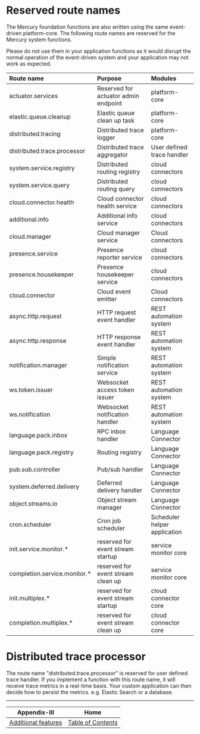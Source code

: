 # Reserved route names

The Mercury foundation functions are also written using the same event-driven platform-core. 
The following route names are reserved for the Mercury system functions.

Please do not use them in your application functions as it would disrupt the normal operation of the
event-driven system and your application may not work as expected.

| Route name                    | Purpose                                | Modules                      |
| :-----------------------------|:---------------------------------------|:-----------------------------|
| actuator.services             | Reserved for actuator admin endpoint   | platform-core                |
| elastic.queue.cleanup         | Elastic queue clean up task            | platform-core                |
| distributed.tracing           | Distributed trace logger               | platform-core                |
| distributed.trace.processor   | Distributed trace aggregator           | User defined trace handler   |
| system.service.registry       | Distributed routing registry           | cloud connectors             |
| system.service.query          | Distributed routing query              | cloud connectors             |
| cloud.connector.health        | Cloud connector health service         | cloud connectors             |
| additional.info               | Additional info service                | cloud connectors             |
| cloud.manager                 | Cloud manager service                  | Cloud connectors             |
| presence.service              | Presence reporter service              | cloud connectors             |
| presence.housekeeper          | Presence housekeeper service           | cloud connectors             |
| cloud.connector               | Cloud event emitter                    | Cloud connectors             |
| async.http.request            | HTTP request event handler             | REST automation system       |
| async.http.response           | HTTP response event handler            | REST automation system       |
| notification.manager          | Simple notification service            | REST automation system       |
| ws.token.issuer               | Websocket access token issuer          | REST automation system       |
| ws.notification               | Websocket notification handler         | REST automation system       |
| language.pack.inbox           | RPC inbox handler                      | Language Connector           |
| language.pack.registry        | Routing registry                       | Language Connector           |
| pub.sub.controller            | Pub/sub handler                        | Language Connector           |
| system.deferred.delivery      | Deferred delivery handler              | Language Connector           |
| object.streams.io             | Object stream manager                  | Language Connector           |
| cron.scheduler                | Cron job scheduler                     | Scheduler helper application |
| init.service.monitor.*        | reserved for event stream startup      | service monitor core         |
| completion.service.monitor.*  | reserved for event stream clean up     | service monitor core         |
| init.multiplex.*              | reserved for event stream startup      | cloud connector core         |
| completion.multiplex.*        | reserved for event stream clean up     | cloud connector core         |

# Distributed trace processor

The route name "distributed.trace.processor" is reserved for user defined trace handler. 
If you implement a function with this route name, it will receive trace metrics in a real-time basis. 
Your custom application can then decide how to persist the metrics. e.g. Elastic Search or a database.

---

| Appendix-III                              | Home                                     |
| :----------------------------------------:|:----------------------------------------:|
| [Additional features](APPENDIX-III.md)    | [Table of Contents](TABLE-OF-CONTENTS.md)|
